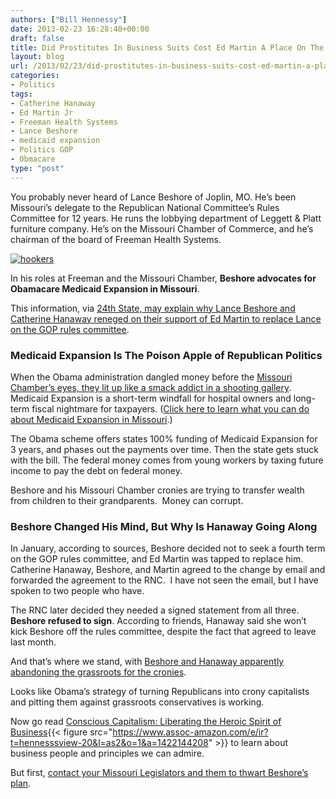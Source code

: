 ```yaml
---
authors: ["Bill Hennessy"]
date: 2013-02-23 16:28:40+00:00
draft: false
title: Did Prostitutes In Business Suits Cost Ed Martin A Place On The Rules Committee?
layout: blog
url: /2013/02/23/did-prostitutes-in-business-suits-cost-ed-martin-a-place-on-the-rules-committee/
categories:
- Politics
tags:
- Catherine Hanaway
- Ed Martin Jr
- Freeman Health Systems
- Lance Beshore
- medicaid expansion
- Politics GOP
- Obmacare
type: "post"
---
```


You probably never heard of Lance Beshore of Joplin, MO. He’s been Missouri’s delegate to the Republican National Committee’s Rules Committee for 12 years. He runs the lobbying department of Leggett & Platt furniture company. He’s on the Missouri Chamber of Commerce, and he’s chairman of the board of Freeman Health Systems.

[![hookers](https://ludicrite.files.wordpress.com/2013/02/hookers_thumb1.jpg)
](https://ludicrite.files.wordpress.com/2013/02/hookers1.jpg)

In his roles at Freeman and the Missouri Chamber, **Beshore advocates for Obamacare Medicaid Expansion in Missouri**.

This information, via [24th State, may explain why Lance Beshore and Catherine Hanaway reneged on their support of Ed Martin to replace Lance on the GOP rules committee](https://www.24thstate.com/2013/02/subverting-the-gop-into-medicaid-expansion.html).


### Medicaid Expansion Is The Poison Apple of Republican Politics


When the Obama administration dangled money before the [Missouri Chamber’s eyes, they lit up like a smack addict in a shooting gallery](https://hennessysview.com/2013/02/02/dont-let-missouris-businesspeople-become-prostitutes-in-business-suits/). Medicaid Expansion is a short-term windfall for hospital owners and long-term fiscal nightmare for taxpayers. ([Click here to learn what you can do about Medicaid Expansion in Missouri](https://www.unitedformissouri.org/action-alert?id=MjI=#end).)

The Obama scheme offers states 100% funding of Medicaid Expansion for 3 years, and phases out the payments over time. Then the state gets stuck with the bill. The federal money comes from young workers by taxing future income to pay the debt on federal money.

Beshore and his Missouri Chamber cronies are trying to transfer wealth from children to their grandparents.  Money can corrupt.


### Beshore Changed His Mind, But Why Is Hanaway Going Along


In January, according to sources, Beshore decided not to seek a fourth term on the GOP rules committee, and Ed Martin was tapped to replace him. Catherine Hanaway, Beshore, and Martin agreed to the change by email and forwarded the agreement to the RNC.  I have not seen the email, but I have spoken to two people who have.

The RNC later decided they needed a signed statement from all three. **Beshore refused to sign**. According to friends, Hanaway said she won’t kick Beshore off the rules committee, despite the fact that agreed to leave last month.

And that’s where we stand, with [Beshore and Hanaway apparently abandoning the grassroots for the cronies](https://www.news.stlpublicradio.org/post/weeks-politically-speaking-podcast-20).

Looks like Obama’s strategy of turning Republicans into crony capitalists and pitting them against grassroots conservatives is working.

Now go read [Conscious Capitalism: Liberating the Heroic Spirit of Business](https://www.amazon.com/gp/product/1422144208/ref=as_li_ss_tl?ie=UTF8&camp=1789&creative=390957&creativeASIN=1422144208&linkCode=as2&tag=hennesssview-20){{< figure src="https://www.assoc-amazon.com/e/ir?t=hennesssview-20&l=as2&o=1&a=1422144208" >}}
to learn about business people and principles we can admire.

But first, [contact your Missouri Legislators and them to thwart Beshore’s plan](https://www.unitedformissouri.org/action-alert?id=MjI=#end).
